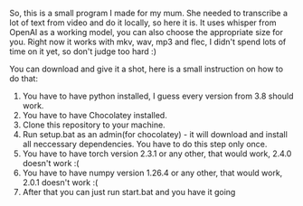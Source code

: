 So, this is a small program I made for my mum.
She needed to transcribe a lot of text from video and do it locally, so here it is.
It uses whisper from OpenAI as a working model, you can also choose the appropriate size for you.
Right now it works with mkv, wav, mp3 and flec, I didn't spend lots of time on it yet, so don't judge too hard :)

You can download and give it a shot, here is a small instruction on how to do that:
1. You have to have python installed, I guess every version from 3.8 should work.
2. You have to have Chocolatey installed.
3. Clone this repository to your machine.
4. Run setup.bat as an admin(for chocolatey) - it will download and install all neccessary dependencies. You have to do this step only once.
5. You have to have torch version 2.3.1 or any other, that would work, 2.4.0 doesn't work :(
6. You have to have numpy version 1.26.4 or any other, that would work, 2.0.1 doesn't work :(
7. After that you can just run start.bat and you have it going
